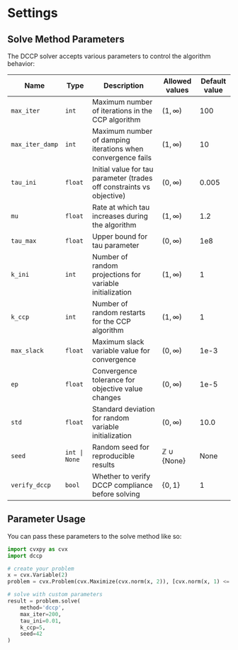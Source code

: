 # Settings

## Solve Method Parameters

The DCCP solver accepts various parameters to control the algorithm behavior:

| Name | Type | Description | Allowed values | Default value |
|------|------|-------------|----------------|---------------|
| `max_iter` | `int` | Maximum number of iterations in the CCP algorithm | $(1, \infty)$ | 100 |
| `max_iter_damp` | `int` | Maximum number of damping iterations when convergence fails | $(1, \infty)$ | 10 |
| `tau_ini` | `float` | Initial value for tau parameter (trades off constraints vs objective) | $(0, \infty)$ | 0.005 |
| `mu` | `float` | Rate at which tau increases during the algorithm | $(1, \infty)$ | 1.2 |
| `tau_max` | `float` | Upper bound for tau parameter | $(0, \infty)$ | 1e8 |
| `k_ini` | `int` | Number of random projections for variable initialization | $(1, \infty)$ | 1 |
| `k_ccp` | `int` | Number of random restarts for the CCP algorithm | $(1, \infty)$ | 1 |
| `max_slack` | `float` | Maximum slack variable value for convergence | $(0, \infty)$ | 1e-3 |
| `ep` | `float` | Convergence tolerance for objective value changes | $(0, \infty)$ | 1e-5 |
| `std` | `float` | Standard deviation for random variable initialization | $(0, \infty)$ | 10.0 |
| `seed` | `int \| None` | Random seed for reproducible results | $\mathbb{Z} \cup \{\text{None}\}$ | None |
| `verify_dccp` | `bool` | Whether to verify DCCP compliance before solving | $\{0, 1\}$ | 1 |

## Parameter Usage

You can pass these parameters to the solve method like so:

```python
import cvxpy as cvx
import dccp

# create your problem
x = cvx.Variable(2)
problem = cvx.Problem(cvx.Maximize(cvx.norm(x, 2)), [cvx.norm(x, 1) <= 1])

# solve with custom parameters
result = problem.solve(
    method='dccp',
    max_iter=200,
    tau_ini=0.01,
    k_ccp=5,
    seed=42
)
```
